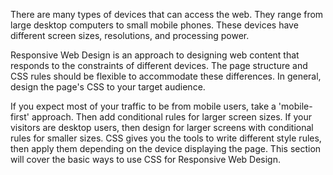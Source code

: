 <p>There are many types of devices that can access the web. They range from large desktop computers to small mobile phones. 
These devices have different screen sizes, resolutions, and processing power.</p>
<p>Responsive Web Design is an approach to designing web content that responds to the constraints of different devices. 
The page structure and CSS rules should be flexible to accommodate these differences.
In general, design the page's CSS to your target audience.</p>
<p>If you expect most of your traffic to be from mobile users, take a 'mobile-first' approach.
Then add conditional rules for larger screen sizes. If your visitors are desktop users, 
then design for larger screens with conditional rules for smaller sizes.
CSS gives you the tools to write different style rules, then apply them depending on the device displaying the page. 
This section will cover the basic ways to use CSS for Responsive Web Design.</p>
